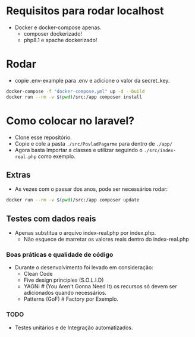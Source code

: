 # Requisitos para rodar localhost
- Docker e docker-compose apenas.
    - composer dockerizado!
    - php8.1 e apache dockerizado!

# Rodar
- copie .env-example para .env e adicione o valor da secret_key.
```bash
docker-compose -f "docker-compose.yml" up -d --build
docker run --rm -v $(pwd)/src:/app composer install
```

# Como colocar no laravel?
- Clone esse repositório.
- Copie e cole a pasta `./src/PovladPagarme` para dentro de `./app/`
- Agora basta Importar a classes e utilizar seguindo o `./src/index-real.php` como exemplo.

## Extras
- As vezes com o passar dos anos, pode ser necessários rodar:
```bash
docker run --rm -v $(pwd)/src:/app composer update
```

## Testes com dados reais
- Apenas substitua o arquivo index-real.php por index.php.
    - Não esquece de marretar os valores reais dentro do index-real.php


### Boas práticas e qualidade de código
- Durante o desenvolvimento foi levado em consideração:
    - Clean Code
    - Five design principles (S.O.L.I.D)
    - YAGNI # (You Aren't Gonna Need It) os recursos só devem ser adicionados quando necessários.
    - Patterns (GoF) # Factory por Exemplo.

### TODO
- Testes unitários e de Integração automatizados.
